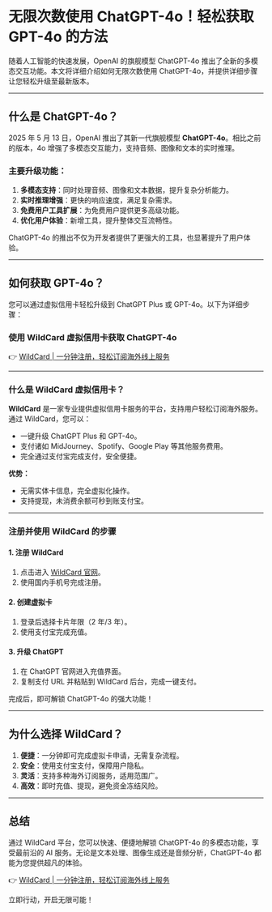 # 无限次数使用 ChatGPT-4o！轻松获取 GPT-4o 的方法

随着人工智能的快速发展，OpenAI 的旗舰模型 ChatGPT-4o 推出了全新的多模态交互功能。本文将详细介绍如何无限次数使用 ChatGPT-4o，并提供详细步骤让您轻松升级至最新版本。

---

## 什么是 ChatGPT-4o？

2025 年 5 月 13 日，OpenAI 推出了其新一代旗舰模型 **ChatGPT-4o**。相比之前的版本，4o 增强了多模态交互能力，支持音频、图像和文本的实时推理。

### 主要升级功能：
1. **多模态支持**：同时处理音频、图像和文本数据，提升复杂分析能力。
2. **实时推理增强**：更快的响应速度，满足复杂需求。
3. **免费用户工具扩展**：为免费用户提供更多高级功能。
4. **优化用户体验**：新增工具，提升整体交互流畅性。

ChatGPT-4o 的推出不仅为开发者提供了更强大的工具，也显著提升了用户体验。

---

## 如何获取 GPT-4o？

您可以通过虚拟信用卡轻松升级到 ChatGPT Plus 或 GPT-4o。以下为详细步骤：

### 使用 WildCard 虚拟信用卡获取 ChatGPT-4o
👉 [WildCard | 一分钟注册，轻松订阅海外线上服务](https://bit.ly/bewildcard)

---

### 什么是 WildCard 虚拟信用卡？

**WildCard** 是一家专业提供虚拟信用卡服务的平台，支持用户轻松订阅海外服务。通过 WildCard，您可以：
- 一键升级 ChatGPT Plus 和 GPT-4o。
- 支付诸如 MidJourney、Spotify、Google Play 等其他服务费用。
- 完全通过支付宝完成支付，安全便捷。

**优势：**
- 无需实体卡信息，完全虚拟化操作。
- 支持提现，未消费余额可秒到账支付宝。

---

### 注册并使用 WildCard 的步骤

#### 1. 注册 WildCard
1. 点击进入 [WildCard 官网](https://bit.ly/bewildcard)。
2. 使用国内手机号完成注册。

#### 2. 创建虚拟卡
1. 登录后选择卡片年限（2 年/3 年）。
2. 使用支付宝完成充值。

#### 3. 升级 ChatGPT
1. 在 ChatGPT 官网进入充值界面。
2. 复制支付 URL 并粘贴到 WildCard 后台，完成一键支付。

完成后，即可解锁 ChatGPT-4o 的强大功能！

---

## 为什么选择 WildCard？

1. **便捷**：一分钟即可完成虚拟卡申请，无需复杂流程。
2. **安全**：使用支付宝支付，保障用户隐私。
3. **灵活**：支持多种海外订阅服务，适用范围广。
4. **高效**：即时充值、提现，避免资金冻结风险。

---

## 总结

通过 WildCard 平台，您可以快速、便捷地解锁 ChatGPT-4o 的多模态功能，享受最前沿的 AI 服务。无论是文本处理、图像生成还是音频分析，ChatGPT-4o 都能为您提供超凡的体验。

👉 [WildCard | 一分钟注册，轻松订阅海外线上服务](https://bit.ly/bewildcard)

立即行动，开启无限可能！
